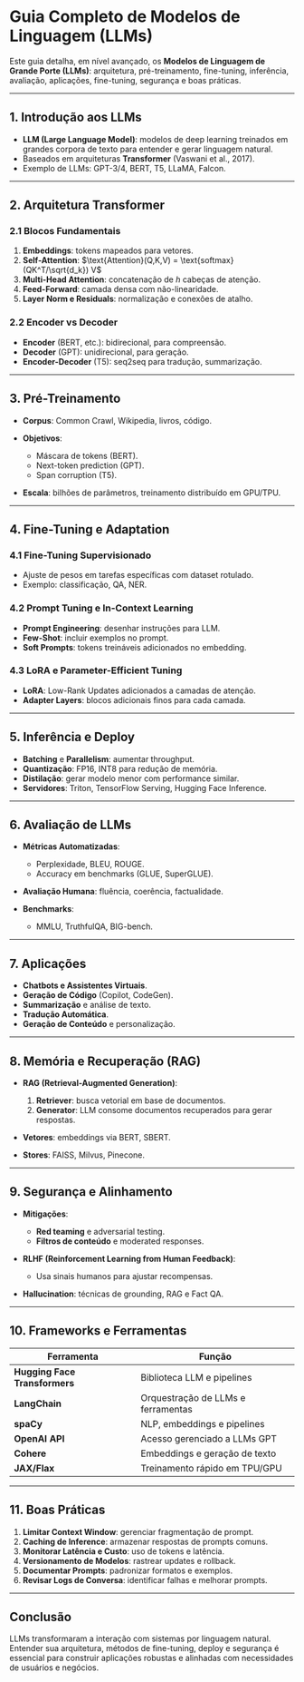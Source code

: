 # Guia Completo de Modelos de Linguagem (LLMs)

Este guia detalha, em nível avançado, os **Modelos de Linguagem de Grande Porte (LLMs)**: arquitetura, pré-treinamento, fine-tuning, inferência, avaliação, aplicações, fine-tuning, segurança e boas práticas.

---

## 1. Introdução aos LLMs

* **LLM (Large Language Model)**: modelos de deep learning treinados em grandes corpora de texto para entender e gerar linguagem natural.
* Baseados em arquiteturas **Transformer** (Vaswani et al., 2017).
* Exemplo de LLMs: GPT-3/4, BERT, T5, LLaMA, Falcon.

---

## 2. Arquitetura Transformer

### 2.1 Blocos Fundamentais

1. **Embeddings**: tokens mapeados para vetores.
2. **Self-Attention**:
   $\text{Attention}(Q,K,V) = \text{softmax}(QK^T/\sqrt{d_k}) V$
3. **Multi-Head Attention**: concatenação de $h$ cabeças de atenção.
4. **Feed-Forward**: camada densa com não-linearidade.
5. **Layer Norm e Residuals**: normalização e conexões de atalho.

### 2.2 Encoder vs Decoder

* **Encoder** (BERT, etc.): bidirecional, para compreensão.
* **Decoder** (GPT): unidirecional, para geração.
* **Encoder-Decoder** (T5): seq2seq para tradução, summarização.

---

## 3. Pré-Treinamento

* **Corpus**: Common Crawl, Wikipedia, livros, código.
* **Objetivos**:

  * Máscara de tokens (BERT).
  * Next-token prediction (GPT).
  * Span corruption (T5).
* **Escala**: bilhões de parâmetros, treinamento distribuído em GPU/TPU.

---

## 4. Fine-Tuning e Adaptation

### 4.1 Fine-Tuning Supervisionado

* Ajuste de pesos em tarefas específicas com dataset rotulado.
* Exemplo: classificação, QA, NER.

### 4.2 Prompt Tuning e In-Context Learning

* **Prompt Engineering**: desenhar instruções para LLM.
* **Few-Shot**: incluir exemplos no prompt.
* **Soft Prompts**: tokens treináveis adicionados no embedding.

### 4.3 LoRA e Parameter-Efficient Tuning

* **LoRA**: Low-Rank Updates adicionados a camadas de atenção.
* **Adapter Layers**: blocos adicionais finos para cada camada.

---

## 5. Inferência e Deploy

* **Batching** e **Parallelism**: aumentar throughput.
* **Quantização**: FP16, INT8 para redução de memória.
* **Distilação**: gerar modelo menor com performance similar.
* **Servidores**: Triton, TensorFlow Serving, Hugging Face Inference.

---

## 6. Avaliação de LLMs

* **Métricas Automatizadas**:

  * Perplexidade, BLEU, ROUGE.
  * Accuracy em benchmarks (GLUE, SuperGLUE).
* **Avaliação Humana**: fluência, coerência, factualidade.
* **Benchmarks**:

  * MMLU, TruthfulQA, BIG-bench.

---

## 7. Aplicações

* **Chatbots e Assistentes Virtuais**.
* **Geração de Código** (Copilot, CodeGen).
* **Summarização** e análise de texto.
* **Tradução Automática**.
* **Geração de Conteúdo** e personalização.

---

## 8. Memória e Recuperação (RAG)

* **RAG (Retrieval-Augmented Generation)**:

  1. **Retriever**: busca vetorial em base de documentos.
  2. **Generator**: LLM consome documentos recuperados para gerar respostas.
* **Vetores**: embeddings via BERT, SBERT.
* **Stores**: FAISS, Milvus, Pinecone.

---

## 9. Segurança e Alinhamento

* **Mitigações**:

  * **Red teaming** e adversarial testing.
  * **Filtros de conteúdo** e moderated responses.
* **RLHF (Reinforcement Learning from Human Feedback)**:

  * Usa sinais humanos para ajustar recompensas.
* **Hallucination**: técnicas de grounding, RAG e Fact QA.

---

## 10. Frameworks e Ferramentas

| Ferramenta                    | Função                             |
| ----------------------------- | ---------------------------------- |
| **Hugging Face Transformers** | Biblioteca LLM e pipelines         |
| **LangChain**                 | Orquestração de LLMs e ferramentas |
| **spaCy**                     | NLP, embeddings e pipelines        |
| **OpenAI API**                | Acesso gerenciado a LLMs GPT       |
| **Cohere**                    | Embeddings e geração de texto      |
| **JAX/Flax**                  | Treinamento rápido em TPU/GPU      |

---

## 11. Boas Práticas

1. **Limitar Context Window**: gerenciar fragmentação de prompt.
2. **Caching de Inference**: armazenar respostas de prompts comuns.
3. **Monitorar Latência e Custo**: uso de tokens e latência.
4. **Versionamento de Modelos**: rastrear updates e rollback.
5. **Documentar Prompts**: padronizar formatos e exemplos.
6. **Revisar Logs de Conversa**: identificar falhas e melhorar prompts.

---

## Conclusão

LLMs transformaram a interação com sistemas por linguagem natural. Entender sua arquitetura, métodos de fine-tuning, deploy e segurança é essencial para construir aplicações robustas e alinhadas com necessidades de usuários e negócios.
